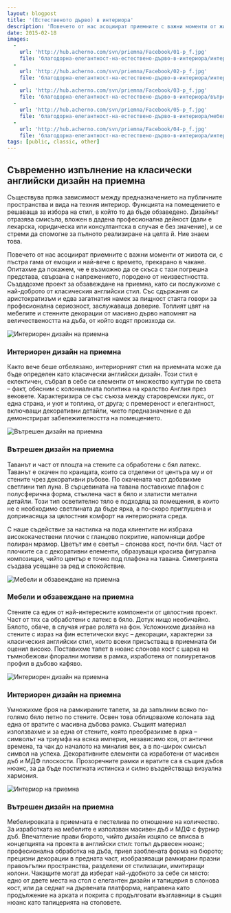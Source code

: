 ```yaml
---
layout: blogpost
title: '(Eстественото дърво) в интериора'
description: 'Повечето от нас асоциират приемните с важни моменти от живота си, с пъстра гама от емоции и най-вече с времето, прекарано в чакане. Опитахме да покажем, че е възможно да се скъса с тази погрешна  представа, свързана с напрежението, породено от неизвестността. Създадохме проект за обзавеждане на приемна, като си послужихме с най-доброто от класическия английски стил.'
date: 2015-02-18
images:
  -
    url: 'http://hub.acherno.com/svn/priemna/Facebook/01-p_f.jpg'
    file: 'благодорна-елегантност-на-естествено-дърво-в-интериора/интериорен-дизайн-на-приемна.jpg'
  -
    url: 'http://hub.acherno.com/svn/priemna/Facebook/02-p_f.jpg'
    file: 'благодорна-елегантност-на-естествено-дърво-в-интериора/интериор-на-приемна.jpg'
  -
    url: 'http://hub.acherno.com/svn/priemna/Facebook/03-p_f.jpg'
    file: 'благодорна-елегантност-на-естествено-дърво-в-интериора/вътрешен-дизайн-на-приемна.jpg'
  -
    url: 'http://hub.acherno.com/svn/priemna/Facebook/05-p_f.jpg'
    file: 'благодорна-елегантност-на-естествено-дърво-в-интериора/мебели-и-обзавеждане-на-приемна.jpg'
  -
    url: 'http://hub.acherno.com/svn/priemna/Facebook/04-p_f.jpg'
    file: 'благодорна-елегантност-на-естествено-дърво-в-интериора/интериорен-дизайн-приемна.jpg'
tags: [public, classic, other]
---
```

## Съвременно изпълнение на **класически английски дизайн** на приемна
Съществува пряка зависимост между предназначението на публичните пространства и вида на техния интериор. Функцията на помещението е решаваща за избора на стил, в който то да бъде обзаведено. Дизайнът отразява смисъла, вложен в дадена професионална дейност (дали е лекарска, юридическа или консултантска в случая е без значение), и се стреми да спомогне за пълното реализиране на целта й. Ние знаем това.

Повечето от нас асоциират приемните с важни моменти от живота си, с пъстра гама от емоции и най-вече с времето, прекарано в чакане. Опитахме да покажем, че е възможно да се скъса с тази погрешна  представа, свързана с напрежението, породено от неизвестността. Създадохме проект за обзавеждане на приемна, като си послужихме с най-доброто от класическия английски стил. Със сдържания си аристократизъм и едва загатнатия намек за пищност стаята говори за професионална сериозност, заслужаваща доверие. Топлият цвят на мебелите и стенните декорации от масивно дърво напомнят на величествеността на дъба, от който водят произхода си.

![Интериорен дизайн на приемна](благодорна-елегантност-на-естествено-дърво-в-интериора/интериорен-дизайн-на-приемна.jpg)
### Интериорен дизайн на **приемна**

Както вече беше отбелязано, интериорният стил на приемната може да бъде определен като класически английски дизайн. Този стил е еклектичен, събрал в себе си елементи от множество култури по света – факт, обясним с колониалната политика на кралство Англия през вековете. Характеризира се със съюза между старовремски лукс, от една страна, и уют и топлина, от друга; с премереност и елегантност, включващи декоративни детайли, чието предназначение е да демонстрират забележителността на помещението.

![Вътрешен дизайн на приемна](благодорна-елегантност-на-естествено-дърво-в-интериора/интериор-на-приемна.jpg)
### Вътрешен дизайн на **приемна**

Таванът и част от площта на стените са обработени с бял латекс. Таванът е окачен по краищата, които са отделени от центъра му и от стените чрез декоративни ръбове. По окачената част добавихме светлини тип луна. В сърцевината на тавана поставихме плафон с полусферична форма, стъклена част в бяло и златисти метални детайли. Този тип осветително тяло е подходящ за помещения, в които не е необходимо светлината да бъде ярка, а по-скоро приглушена и допринасяща за цялостния комфорт на интериорната среда.

С наше съдействие за настилка на пода клиентите ни избраха висококачествени плочки с гланцово покритие, напомнящи добре полиран мрамор. Цветът им е светъл – слонова кост, почти бял. Част от плочките са с декоративни елементи, образуващи красива фигурална композиция, чийто център е точно под плафона на тавана. Симетрията създава усещане за ред и спокойствие.

![Мебели и обзавеждане на приемна](благодорна-елегантност-на-естествено-дърво-в-интериора/мебели-и-обзавеждане-на-приемна.jpg)
### Мебели и обзавеждане на **приемна**

Стените са един от най-интересните компоненти от цялостния проект. Част от тях са обработени с латекс в бяло. Дотук нищо необичайно. Бялото, обаче, в случая играе ролята на фон. Усложнихме дизайна на стените с израз на фин естетически вкус – декорации, характерни за класическия английски стил, които всеки присъстващ в приемната би оценил високо. Поставихме тапет в нюанс слонова кост с шарка на тъмнобежови флорални мотиви в рамка, изработена от полиуретанов профил в дъбово кафяво. 

![Интериорен дизайн на приемна](благодорна-елегантност-на-естествено-дърво-в-интериора/интериорен-дизайн-приемна.jpg)
### Интериорен дизайн на **приемна**

Умножихме броя на рамкираните тапети, за да запълним всяко по-голямо бяло петно по стените. Освен това облицовахме колоната зад една от вратите с масивна дъбова рамка. Същият материал използвахме и за една от стените, която преобразихме в арка – символът на триумфа на всяка империя, независимо коя, от антични времена, та чак до началото на миналия век, а в по-широк смисъл символ на успеха. Декоративните елементи са изработени от масивен дъб и МДФ плоскости. Прозоречните рамки и вратите са в същия дъбов нюанс, за да бъде постигната истинска и силно въздействаща визуална хармония.

![Интериор на приемна](благодорна-елегантност-на-естествено-дърво-в-интериора/вътрешен-дизайн-на-приемна.jpg)
### Вътрешен дизайн на **приемна**

Мебелировката в приемната е пестелива по отношение на количество. За изработката на мебелите е използван масивен дъб и МДФ с фурнир дъб. Впечатление прави бюрото, чийто дизайн изцяло се вписва в концепцията на проекта в английски стил: топъл дървесен нюанс; професионална обработка на дъба, приел заоблената форма на бюрото; прецизни декорации в предната част, изобразяващи рамкирани празни правоъгълни пространства, разделени от стилизации, имитиращи колони. Чакащите могат да изберат най-удобното за себе си място: едно от двете места на стол с елегантен дизайн и тапицерия в слонова кост, или да седнат на дървената платформа, направена като продължение на арката и покрита с продълговати възглавници в същия нюанс като тапицерията на столовете.